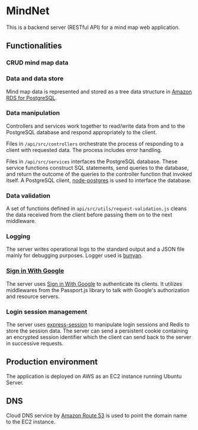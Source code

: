 # MindNet

This is a backend server (RESTful API) for a mind map web application.

## Functionalities

### CRUD mind map data

### Data and data store

Mind map data is represented and stored as a tree data structure in [Amazon RDS for PostgreSQL](https://aws.amazon.com/rds/postgresql).

### Data manipulation

Controllers and services work together to read/write data from and to the PostgreSQL database and respond appropriately to the client.

Files in `/api/src/controllers` orchestrate the process of responding to a client with requested data. The process includes error handling.

Files in `/api/src/services` interfaces the PostgreSQL database. These service functions construct SQL statements, send queries to the database, and return the outcome of the queries to the controller function that invoked itself. A PostgreSQL client, [node-postgres](https://github.com/brianc/node-postgres) is used to interface the database.

### Data validation

A set of functions defined in `api/src/utils/request-validation.js` cleans the data received from the client before passing them on to the next middleware.

### Logging

The server writes operational logs to the standard output and a JSON file mainly for debugging purposes. Logger used is [bunyan](https://github.com/trentm/node-bunyan).

### [Sign in With Google](https://developers.google.com/identity/gsi/web/guides/overview)

The server uses [Sign in With Google](https://developers.google.com/identity/gsi/web/guides/overview) to authenticate its clients. It utilizes middlewares from the Passport.js library to talk with Google's authorization and resource servers.

### Login session management

The server uses [express-session](https://github.com/expressjs/session) to manipulate login sessions and Redis to store the session data. The server can send a persistent cookie containing an encrypted session identifier which the client can send back to the server in successive requests.

## Production environment

The application is deployed on AWS as an EC2 instance running Ubuntu Server.

## DNS

Cloud DNS service by [Amazon Route 53](https://aws.amazon.com/route53) is used to point the domain name to the EC2 instance.

